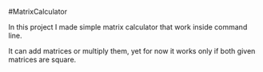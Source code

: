 #MatrixCalculator

In this project I made simple matrix calculator that work inside command line.

It can add matrices or multiply them, yet for now it works only if both given matrices are square.

